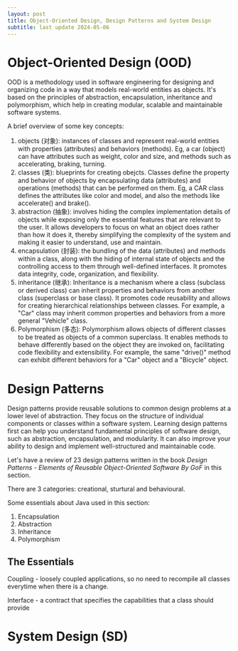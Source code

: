 ```yaml
---
layout: post
title: Object-Oriented Design, Design Patterns and System Design
subtitle: last update 2024-05-06
---
```


# Object-Oriented Design (OOD)

OOD is a methodology used in software engineering for designing and organizing code in a way that models real-world entities as objects. It's based on the principles of abstraction, encapsulation, inheritance and polymorphism, which help in creating modular, scalable and maintainable software systems. 

A brief overview of some key concepts:
1. objects (对象): instances of classes and represent real-world entities with properties (attributes) and behaviors (methods). Eg, a car (object) can have attributes such as weight, color and size, and methods such as accelerating, braking, turning. 
2. classes (类): blueprints for creating obejcts. Classes define the property and behavior of objects by encapsulating data (attributes) and operations (methods) that can be performed on them. Eg, a CAR class defines the attributes like color and model, and also the methods like accelerate() and brake().
3. abstraction (抽象): involves  hiding the complex implementation details of objects while exposing only the essential features that are relevant to the user. It allows developers to focus on what an object does rather than how it does it, thereby simplifying the complexity of the system and making it easier to understand, use and maintain.   
4. encapsulation (封装): the bundling of the data (attributes) and methods within a class, along with the hiding of internal state of objects and the controlling access to them through well-defined interfaces. It promotes data integrity, code, organization, and flexibility.
6. inheritance (继承): Inheritance is a mechanism where a class (subclass or derived class) can inherit properties and behaviors from another class (superclass or base class). It promotes code reusability and allows for creating hierarchical relationships between classes. For example, a "Car" class may inherit common properties and behaviors from a more general "Vehicle" class.
7. Polymorphism (多态): Polymorphism allows objects of different classes to be treated as objects of a common superclass. It enables methods to behave differently based on the object they are invoked on, facilitating code flexibility and extensibility. For example, the same "drive()" method can exhibit different behaviors for a "Car" object and a "Bicycle" object.




# Design Patterns

Design patterns provide reusable solutions to common design problems at a lower level of abstraction. They focus on the structure of individual components or classes within a software system. Learning design patterns first can help you understand fundamental principles of software design, such as abstraction, encapsulation, and modularity. It can also improve your ability to design and implement well-structured and maintainable code. 

Let's have a review of 23 design patterns written in the book _Design Patterns - Elements of Reusable Object-Oriented Software By GoF_ in this section.

There are 3 categories: creational, sturtural and behavioural. 

Some essentials about Java used in this section:

1. Encapsulation
2. Abstraction
3. Inheritance
4. Polymorphism


## The Essentials

Coupling - loosely coupled applications, so no need to recompile all classes everytime when there is a change.

Interface - a contract that specifies the capabilities that a class should provide











# System Design (SD)




